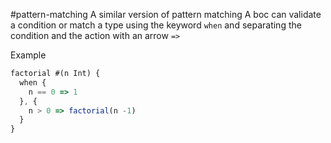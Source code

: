 #pattern-matching 
A similar version of pattern matching
A boc can validate a condition or match a type using the keyword `when` and separating the condition and the action with an arrow `=>`

Example 
```js
factorial #(n Int) {
  when { 
    n == 0 => 1 
  }, { 
    n > 0 => factorial(n -1)
  }
}
```


